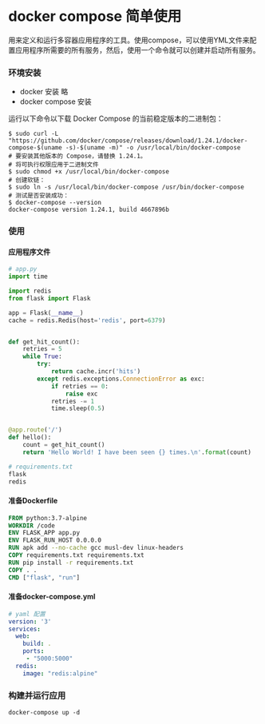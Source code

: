 # docker compose 简单使用
用来定义和运行多容器应用程序的工具。使用compose，可以使用YML文件来配置应用程序所需要的所有服务，然后，使用一个命令就可以创建并启动所有服务。

### 环境安装
- docker 安装
略
- docker compose 安装

运行以下命令以下载 Docker Compose 的当前稳定版本的二进制包：
```shell
$ sudo curl -L "https://github.com/docker/compose/releases/download/1.24.1/docker-compose-$(uname -s)-$(uname -m)" -o /usr/local/bin/docker-compose
# 要安装其他版本的 Compose，请替换 1.24.1。
# 将可执行权限应用于二进制文件
$ sudo chmod +x /usr/local/bin/docker-compose
# 创建软链：
$ sudo ln -s /usr/local/bin/docker-compose /usr/bin/docker-compose
# 测试是否安装成功：
$ docker-compose --version
docker-compose version 1.24.1, build 4667896b
```

### 使用
#### 应用程序文件
```python
# app.py
import time

import redis
from flask import Flask

app = Flask(__name__)
cache = redis.Redis(host='redis', port=6379)


def get_hit_count():
    retries = 5
    while True:
        try:
            return cache.incr('hits')
        except redis.exceptions.ConnectionError as exc:
            if retries == 0:
                raise exc
            retries -= 1
            time.sleep(0.5)


@app.route('/')
def hello():
    count = get_hit_count()
    return 'Hello World! I have been seen {} times.\n'.format(count)

# requirements.txt
flask
redis
```
#### 准备Dockerfile
```dockerfile
FROM python:3.7-alpine
WORKDIR /code
ENV FLASK_APP app.py
ENV FLASK_RUN_HOST 0.0.0.0
RUN apk add --no-cache gcc musl-dev linux-headers
COPY requirements.txt requirements.txt
RUN pip install -r requirements.txt
COPY . .
CMD ["flask", "run"]
```
#### 准备docker-compose.yml
```yml
# yaml 配置
version: '3'
services:
  web:
    build: .
    ports:
     - "5000:5000"
  redis:
    image: "redis:alpine"
```

### 构建并运行应用
`docker-compose up -d`
